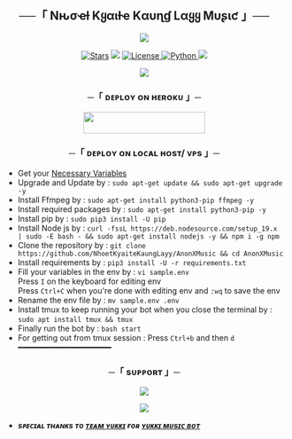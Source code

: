 <h2 align="center">
    ──「 Nԋσҽƚ Kყαιƚҽ Kαυɳɠ Lαყყ Mυʂιƈ 」──
</h2>

<p align="center">
  <img src="https://te.legra.ph/file/ab427471fb663d2c5f219.jpg">
</p>

<p align="center">
<a href="https://github.com/NhoetKyaiteKaungLayy/AnonXMusic/stargazers"><img src="https://img.shields.io/github/stars/NhoetKyaiteKaungLayy/AnonXMusic?color=black&logo=github&logoColor=black&style=for-the-badge" alt="Stars" /></a>
<a href="https://github.com/NhoetKyaiteKaungLayy/AnonXMusic/network/members"> <img src="https://img.shields.io/github/forks/NhoetKyaiteKaungLayy/AnonXMusic?color=black&logo=github&logoColor=black&style=for-the-badge" /></a>
<a href="https://github.com/NhoetKyaiteKaungLayy/AnonXMusic/blob/master/LICENSE"> <img src="https://img.shields.io/badge/License-MIT-blueviolet?style=for-the-badge" alt="License" /> </a>
<a href="https://www.python.org/"> <img src="https://img.shields.io/badge/Written%20in-Python-orange?style=for-the-badge&logo=python" alt="Python" /> </a>
<a href="https://github.com/NhoetKyaiteKaungLayy/AnonXMusic/commits/AnonymousX1025"> <img src="https://img.shields.io/github/last-commit/NhoetKyaiteKaungLayy/AnonXMusic?color=blue&logo=github&logoColor=green&style=for-the-badge" /></a>
</p>

<p align="center">
  <img src="[https://te.legra.ph/file/36be820a8775f0bfc773e.jpg](https://telegra.ph/file/f17ef460d110a1a74aa17.jpg)">
</p>

<h3 align="center">
    ─「 ᴅᴇᴩʟᴏʏ ᴏɴ ʜᴇʀᴏᴋᴜ 」─
</h3>

<p align="center"><a href="https://dashboard.heroku.com/new?template=https://github.com/NhoetKyaiteKaungLayy/AnonXMusic"> <img src="https://img.shields.io/badge/Deploy%20On%20Heroku-black?style=for-the-badge&logo=heroku" width="220" height="38.45"/></a></p>

<h3 align="center">
    ─「 ᴅᴇᴩʟᴏʏ ᴏɴ ʟᴏᴄᴀʟ ʜᴏsᴛ/ ᴠᴘs 」─
</h3>

- Get your [Necessary Variables](https://github.com/NhoetKyaiteKaungLayy/AnonXMusic/blob/master/sample.env)
- Upgrade and Update by :
`sudo apt-get update && sudo apt-get upgrade -y`
- Install Ffmpeg by :
`sudo apt-get install python3-pip ffmpeg -y`
- Install required packages by :
`sudo apt-get install python3-pip -y`
- Install pip by :
`sudo pip3 install -U pip`
- Install Node js by :
`curl -fssL https://deb.nodesource.com/setup_19.x | sudo -E bash - && sudo apt-get install nodejs -y && npm i -g npm`
- Clone the repository by :
`git clone https://github.com/NhoetKyaiteKaungLayy/AnonXMusic && cd AnonXMusic`
- Install requirements by :
`pip3 install -U -r requirements.txt`
- Fill your variables in the env by :
`vi sample.env`<br>
Press `I` on the keyboard for editing env<br>
Press `Ctrl+C` when you're done with editing env and `:wq` to save the env<br>
- Rename the env file by :
`mv sample.env .env`
- Install tmux to keep running your bot when you close the terminal by :
`sudo apt install tmux && tmux`
- Finally run the bot by :
`bash start`
- For getting out from tmux session : Press `Ctrl+b` and then `d`<br>
━━━━━━━━━━━━━━━━━━━━

<h3 align="center">
    ─「 sᴜᴩᴩᴏʀᴛ 」─
</h3>

<p align="center">
<a href="https://telegram.me/DevilsHeavenMF"><img src="https://img.shields.io/badge/-Support%20Group-blue.svg?style=for-the-badge&logo=Telegram"></a>
</p>

<p align="center">
<a href="https://telegram.me/FallenAssociation"><img src="https://img.shields.io/badge/-Support%20Channel-blue.svg?style=for-the-badge&logo=Telegram"></a>
</p>

- <b> _sᴩᴇᴄɪᴀʟ ᴛʜᴀɴᴋs ᴛᴏ [ᴛᴇᴀᴍ ʏᴜᴋᴋɪ](https://github.com/TeamYukki) ғᴏʀ [ʏᴜᴋᴋɪ ᴍᴜsɪᴄ ʙᴏᴛ](https://github.com/TeamYukki/YukkiMusicBot)_ </b>
